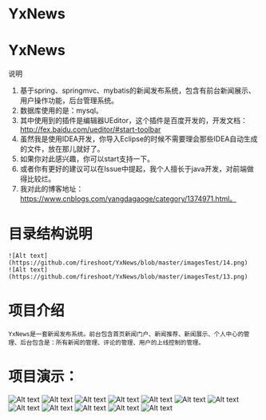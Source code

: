 # YxNews

# YxNews
说明
1.	基于spring、springmvc、mybatis的新闻发布系统，包含有前台新闻展示、用户操作功能，后台管理系统。
2.	数据库使用的是：mysql。
3.	其中使用到的插件是编辑器UEditor，这个插件是百度开发的，开发文档：http://fex.baidu.com/ueditor/#start-toolbar
4.	虽然我是使用IDEA开发，你导入Eclipse的时候不需要理会那些IDEA自动生成的文件，放在那儿就好了。
5.	如果你对此感兴趣，你可以start支持一下。
6.	或者你有更好的建议可以在Issue中提起，我个人擅长于java开发，对前端做得比较烂。
7.	我对此的博客地址：https://www.cnblogs.com/yangdagaoge/category/1374971.html。


# 目录结构说明
	![Alt text](https://github.com/fireshoot/YxNews/blob/master/imagesTest/14.png)
	![Alt text](https://github.com/fireshoot/YxNews/blob/master/imagesTest/13.png)
	
	
# 项目介绍
	YxNews是一套新闻发布系统。前台包含首页新闻门户、新闻推荐、新闻展示、个人中心的管理、后台包含是：所有新闻的管理、评论的管理、用户的上线控制的管理。

# 项目演示：
	
![Alt text](https://github.com/fireshoot/YxNews/blob/master/imagesTest/1.png)
![Alt text](https://github.com/fireshoot/YxNews/blob/master/imagesTest/2.png)
![Alt text](https://github.com/fireshoot/YxNews/blob/master/imagesTest/3.png)
![Alt text](https://github.com/fireshoot/YxNews/blob/master/imagesTest/4.png)
![Alt text](https://github.com/fireshoot/YxNews/blob/master/imagesTest/5.png)
![Alt text](https://github.com/fireshoot/YxNews/blob/master/imagesTest/6.png)
![Alt text](https://github.com/fireshoot/YxNews/blob/master/imagesTest/7.png)
![Alt text](https://github.com/fireshoot/YxNews/blob/master/imagesTest/8.png)
![Alt text](https://github.com/fireshoot/YxNews/blob/master/imagesTest/9.png)
![Alt text](https://github.com/fireshoot/YxNews/blob/master/imagesTest/10.png)
![Alt text](https://github.com/fireshoot/YxNews/blob/master/imagesTest/11.png)
![Alt text](https://github.com/fireshoot/YxNews/blob/master/imagesTest/12.png)

